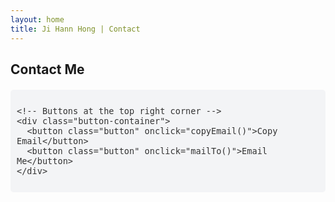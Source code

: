 ```yaml
---
layout: home
title: Ji Hann Hong | Contact
---
```

<head>
  <style>
    /* Container for email box and buttons */
    .email-container {
      display: flex;
      align-items: center;
      padding: 10px;
      background-color: #f3f4f6;
      border-radius: 5px;
      font-family: monospace;
      font-size: 16px;
      color: #333;
      position: relative;
      width: fit-content;
      margin-top: 20px;
    }

    /* Email display styling */
    .email-box {
      padding: 50px;
      color: #333;
      background-color: #e5e7eb;
      border: 1px solid #d1d5db;
      border-radius: 5px;
      width: max-content;
    }

    /* Button styling */
    .button {
      padding: 5px 10px;
      color: white;
      background-color: #333;
      border: none;
      cursor: pointer;
      font-size: 14px;
      margin-left: 5px;
      border-radius: 3px;
    }

    /* Button container at the top right */
    .button-container {
      position: absolute;
      top: 5px;
      right: 5px;
      display: flex;
      gap: 5px;
    }
  </style>

  <script type="text/javascript">
    // Function to display obfuscated email
    function displayEmail() {
      const user = "ji.hann.hong";
      const domain = "gmail.com";
      document.getElementById("email-box").textContent = user + "@" + domain;
    }

    // Function to copy obfuscated email to clipboard
    function copyEmail() {
      const user = "ji.hann.hong";
      const domain = "gmail.com";
      const email = user + "@" + domain;
      
      navigator.clipboard.writeText(email).then(() => {
        alert("Email copied to clipboard!");
      }).catch(err => {
        alert("Failed to copy email.");
      });
    }

    // Function to create a mailto link
    function mailTo() {
      const user = "ji.hann.hong";
      const domain = "gmail.com";
      const email = user + "@" + domain;
      window.location.href = "mailto:" + email;
    }

    // Display email on page load
    window.onload = displayEmail;
  </script>
</head>

<body>
  <h2>Contact Me</h2>

  <div class="email-container">
    <!-- Email text in monospace box, populated by JavaScript -->
    <span id="email-box" class="email-box"></span>
    
    <!-- Buttons at the top right corner -->
    <div class="button-container">
      <button class="button" onclick="copyEmail()">Copy Email</button>
      <button class="button" onclick="mailTo()">Email Me</button>
    </div>
  </div>
</body>
